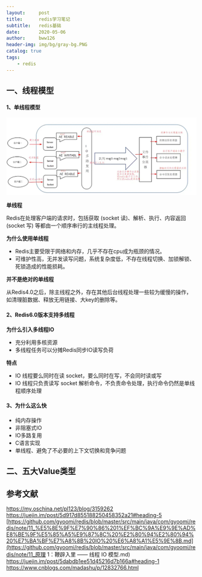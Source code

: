 ```yaml
---
layout:     post
title:      redis学习笔记
subtitle:   redis基础
date:       2020-05-06
author:     bww126
header-img: img/bg/gray-bg.PNG
catalog: true
tags:
    - redis
---
```




## 一、线程模型

#### 1、单线程模型

![](https://raw.githubusercontent.com/bww126/bww126.github.io/master/img/redis/redis_NIO_thread.jpg)

**单线程**

Redis在处理客户端的请求时，包括获取 (socket 读)、解析、执行、内容返回 (socket 写) 等都由一个顺序串行的主线程处理。

**为什么使用单线程**

- Redis主要受限于网络和内存，几乎不存在cpu成为瓶颈的情况。
- 可维护性高，无并发读写问题，系统复杂度低，不存在线程切换、加锁解锁、死锁造成的性能损耗。

**并不是绝对的单线程**

从Redis4.0之后，除主线程之外，存在其他后台线程处理一些较为缓慢的操作，如清理脏数据、释放无用链接、大key的删除等。

#### 2、Redis6.0版本支持多线程

**为什么引入多线程IO**

- 充分利用多核资源
- 多线程任务可以分摊Redis同步IO读写负荷

**特点**

- IO 线程要么同时在读 socket，要么同时在写，不会同时读或写
- IO 线程只负责读写 socket 解析命令，不负责命令处理，执行命令仍然是单线程顺序处理

#### 3、为什么这么快

- 纯内存操作
- 非阻塞式IO
- IO多路复用
- C语言实现
- 单线程、避免了不必要的上下文切换和竞争问题

## 二、五大Value类型

## 参考文献
https://my.oschina.net/pl123/blog/3159262
https://juejin.im/post/5d917d855188250458352a21#heading-5
[https://github.com/gyoomi/redis/blob/master/src/main/java/com/gyoomi/redis/note/11_%E5%8E%9F%E7%90%86%201%EF%BC%9A%E9%9E%AD%E8%BE%9F%E5%85%A5%E9%87%8C%20%E2%80%94%E2%80%94%20%E7%BA%BF%E7%A8%8B%20IO%20%E6%A8%A1%E5%9E%8B.md](https://github.com/gyoomi/redis/blob/master/src/main/java/com/gyoomi/redis/note/11_原理 1：鞭辟入里 —— 线程 IO 模型.md)
https://juejin.im/post/5dabdb1ee51d45216d7b166a#heading-1
https://www.cnblogs.com/madashu/p/12832766.html 
